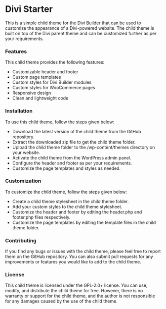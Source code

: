 # Divi Starter

This is a simple child theme for the Divi Builder that can be used to customize the appearance of a Divi-powered website. The child theme is built on top of the Divi parent theme and can be customized further as per your requirements.

### Features
This child theme provides the following features:

- Customizable header and footer
- Custom page templates
- Custom styles for Divi Builder modules
- Custom styles for WooCommerce pages
- Responsive design
- Clean and lightweight code

### Installation
To use this child theme, follow the steps given below:

- Download the latest version of the child theme from the GitHub repository.
- Extract the downloaded zip file to get the child theme folder.
- Upload the child theme folder to the /wp-content/themes directory on your website.
- Activate the child theme from the WordPress admin panel.
- Configure the header and footer as per your requirements.
- Customize the page templates and styles as needed.

### Customization
To customize the child theme, follow the steps given below:

- Create a child theme stylesheet in the child theme folder.
- Add your custom styles to the child theme stylesheet.
- Customize the header and footer by editing the header.php and footer.php files respectively.
- Customize the page templates by editing the template files in the child theme folder.

### Contributing
If you find any bugs or issues with the child theme, please feel free to report them on the GitHub repository. You can also submit pull requests for any improvements or features you would like to add to the child theme.

### License
This child theme is licensed under the GPL-2.0+ license. You can use, modify, and distribute the child theme for free. However, there is no warranty or support for the child theme, and the author is not responsible for any damages caused by the use of the child theme.